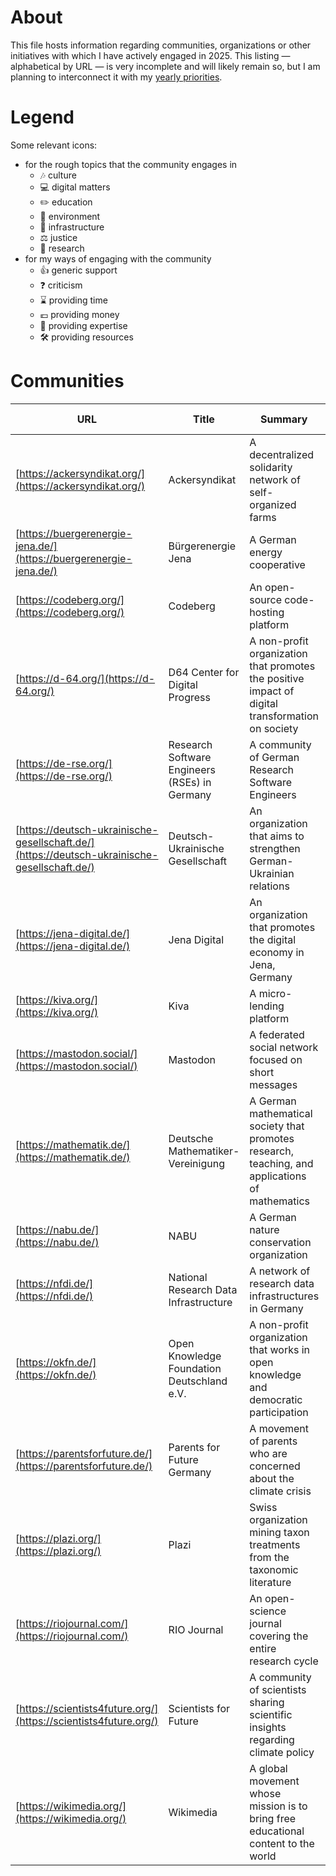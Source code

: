 # About

This file hosts information regarding communities, organizations or other initiatives with which I have actively engaged in 2025. This listing &mdash; alphabetical by URL &mdash; is very incomplete and will likely remain so, but I am planning to interconnect it with my [yearly priorities](../new-year-resolutions). 

# Legend

Some relevant icons:
* for the rough topics that the community engages in
  * 🎶 culture
  * 💻 digital matters
  * ✏️ education
  * 🌱 environment
  * 📡 infrastructure
  * ⚖️ justice
  * 🔬 research
* for my ways of engaging with the community
  * 👍 generic support
  * ❓ criticism
  * ⌛ providing time
  * 💶 providing money
  * 🧠 providing expertise
  * 🛠️ providing resources 

# Communities

| URL | Title | Summary | Activity area | My engagement | Comments |
|---|---|---|---|---|---|
| [https://ackersyndikat.org/](https://ackersyndikat.org/) | Ackersyndikat | A decentralized solidarity network of self-organized farms | 🌱 |  |  | 
| [https://buergerenergie-jena.de/](https://buergerenergie-jena.de/) | Bürgerenergie Jena | A German energy cooperative | 📡🌱 |  |  |
| [https://codeberg.org/](https://codeberg.org/) | Codeberg | An open-source code-hosting platform  | 💻📡 |  |  | 
| [https://d-64.org/](https://d-64.org/) | D64 Center for Digital Progress | A non-profit organization that promotes the positive impact of digital transformation on society | 💻⚖️ |  |  |
| [https://de-rse.org/](https://de-rse.org/) | Research Software Engineers (RSEs) in Germany | A community of German Research Software Engineers | 🔬 |  |  |
| [https://deutsch-ukrainische-gesellschaft.de/](https://deutsch-ukrainische-gesellschaft.de/) | Deutsch-Ukrainische Gesellschaft | An organization that aims to strengthen German-Ukrainian relations | 🎶🔬⚖️ |  |  |
| [https://jena-digital.de/](https://jena-digital.de/) | Jena Digital | An organization that promotes the digital economy in Jena, Germany | 💻📡 |  |  |
| [https://kiva.org/](https://kiva.org/) | Kiva | A micro-lending platform | ⚖️ |  |  |
| [https://mastodon.social/](https://mastodon.social/) | Mastodon | A federated social network focused on short messages | 📡 |  |  |
| [https://mathematik.de/](https://mathematik.de/) | Deutsche Mathematiker-Vereinigung | A German mathematical society that promotes research, teaching, and applications of mathematics | ✏️ |  |  |
| [https://nabu.de/](https://nabu.de/) | NABU | A German nature conservation organization | 🌱 |  |  |
| [https://nfdi.de/](https://nfdi.de/) | National Research Data Infrastructure | A network of research data infrastructures in Germany | 🔬📡 |  |  |
| [https://okfn.de/](https://okfn.de/) | Open Knowledge Foundation Deutschland e.V. | A non-profit organization that works in open knowledge and democratic participation | 💻⚖️ |  |  |
| [https://parentsforfuture.de/](https://parentsforfuture.de/) | Parents for Future Germany | A movement of parents who are concerned about the climate crisis | 🌱⚖️ |  |  |
| [https://plazi.org/](https://plazi.org/) | Plazi | Swiss organization mining taxon treatments from the taxonomic literature | 💻🌱 |  |  |
| [https://riojournal.com/](https://riojournal.com/) | RIO Journal | An open-science journal covering the entire research cycle | 🔬 |  |  |
| [https://scientists4future.org/](https://scientists4future.org/) | Scientists for Future | A community of scientists sharing scientific insights regarding climate policy | 🔬🌱 |  |  |
| [https://wikimedia.org/](https://wikimedia.org/) | Wikimedia | A global movement whose mission is to bring free educational content to the world | ✏️💻 |  |  |
